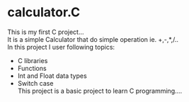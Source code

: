 # calculator.C
This is my first C project...  
It is a simple Calculator that do simple operation ie. +,-,*,/..  
In this project I user following topics:  
  - C libraries  
  - Functions  
  - Int and Float data types  
  - Switch case  
This project is a basic project to learn C programming....  
